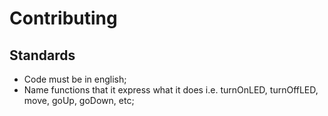 # Contributing
## Standards
* Code must be in english;
* Name functions that it express what it does i.e. turnOnLED, turnOffLED, move, goUp, goDown, etc;
